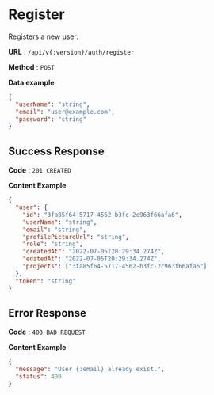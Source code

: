 # Register

Registers a new user.

**URL** : `/api/v{:version}/auth/register`

**Method** : `POST`

**Data example**

```json
{
  "userName": "string",
  "email": "user@example.com",
  "password": "string"
}
```

## Success Response

**Code** : `201 CREATED`

**Content Example**

```json
{
  "user": {
    "id": "3fa85f64-5717-4562-b3fc-2c963f66afa6",
    "userName": "string",
    "email": "string",
    "profilePictureUrl": "string",
    "role": "string",
    "createdAt": "2022-07-05T20:29:34.274Z",
    "editedAt": "2022-07-05T20:29:34.274Z",
    "projects": ["3fa85f64-5717-4562-b3fc-2c963f66afa6"]
  },
  "token": "string"
}
```

## Error Response

**Code** : `400 BAD REQUEST`

**Content Example**

```json
{
  "message": "User {:email} already exist.",
  "status": 400
}
```
